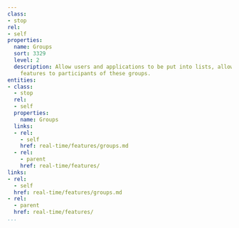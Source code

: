 ```yaml
---
class:
- stop
rel:
- self
properties:
  name: Groups
  sort: 3329
  level: 2
  description: Allow users and applications to be put into lists, allowing real time
    features to participants of these groups.
entities:
- class:
  - stop
  rel:
  - self
  properties:
    name: Groups
  links:
  - rel:
    - self
    href: real-time/features/groups.md
  - rel:
    - parent
    href: real-time/features/
links:
- rel:
  - self
  href: real-time/features/groups.md
- rel:
  - parent
  href: real-time/features/
...
```

